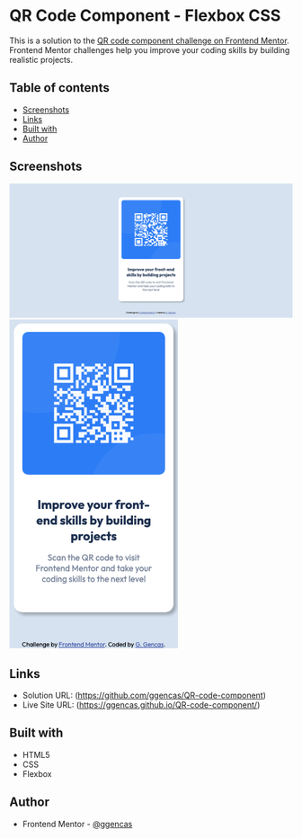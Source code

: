 # QR Code Component - Flexbox CSS

This is a solution to the [QR code component challenge on Frontend Mentor](https://www.frontendmentor.io/challenges/qr-code-component-iux_sIO_H). Frontend Mentor challenges help you improve your coding skills by building realistic projects.

## Table of contents

- [Screenshots](#screenshots)
- [Links](#links)
- [Built with](#built-with)
- [Author](#author)

## Screenshots

![](./desktop-screenshot.png)
![](./mobile-screenshot.png)

## Links

- Solution URL: (https://github.com/ggencas/QR-code-component)
- Live Site URL: (https://ggencas.github.io/QR-code-component/)

## Built with

- HTML5
- CSS
- Flexbox

## Author

- Frontend Mentor - [@ggencas](https://www.frontendmentor.io/profile/ggencas)
